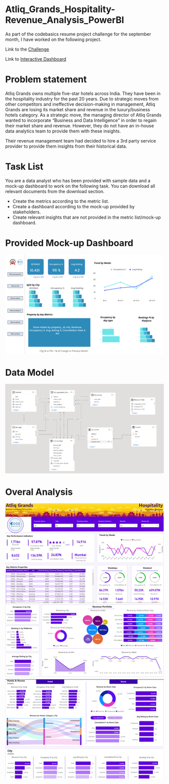 # Atliq_Grands_Hospitality-Revenue_Analysis_PowerBI
As part of the codebasics resume project challenge for the september month, I have worked on the following project.

Link to the [Challenge](https://codebasics.io/event/codebasics-resume-project-challenge "Challenge")

Link to [Interactive Dashboard](https://sites.google.com/view/rajendra-kumar-oram/projects/revenue/atliq-grands?authuser=0)

# Problem statement
Atliq Grands owns multiple five-star hotels across India. They have been in the hospitality industry for the past 20 years. Due to strategic moves from other competitors and ineffective decision-making in management, Atliq Grands are losing its market share and revenue in the luxury/business hotels category. As a strategic move, the managing director of Atliq Grands wanted to incorporate “Business and Data Intelligence” in order to regain their market share and revenue. However, they do not have an in-house data analytics team to provide them with these insights.

Their revenue management team had decided to hire a 3rd party service provider to provide them insights from their historical data.

# Task List
You are a data analyst who has been provided with sample data and a mock-up dashboard to work on the following task. You can download all relevant documents from the download section.

* Create the metrics according to the metric list.
* Create a dashboard according to the mock-up provided by stakeholders.
* Create relevant insights that are not provided in the metric list/mock-up dashboard.

# Provided Mock-up Dashboard
![mock up dashboard_atliq grands](https://github.com/RajendraKumarOram/Atliq_Grands_Hospitality-Revenue_Analysis_PowerBI/blob/main/Datasets/mock%20up%20dashboard_atliq%20grands.png)
# Data Model
![Data Model](https://github.com/RajendraKumarOram/Atliq_Grands_Hospitality-Revenue_Analysis_PowerBI/blob/main/Resources/Data%20Model.png)
# Overal Analysis
![Dashboard](https://github.com/RajendraKumarOram/Atliq_Grands_Hospitality-Revenue_Analysis_PowerBI/blob/main/Resources/Dashboard.png)
![Dashboard-Revenue](https://github.com/RajendraKumarOram/Atliq_Grands_Hospitality-Revenue_Analysis_PowerBI/blob/main/Resources/Dashboard-Revenue.png)
![Dashboard-Rooms-City](https://github.com/RajendraKumarOram/Atliq_Grands_Hospitality-Revenue_Analysis_PowerBI/blob/main/Resources/Dashboard-Rooms-City.png)
